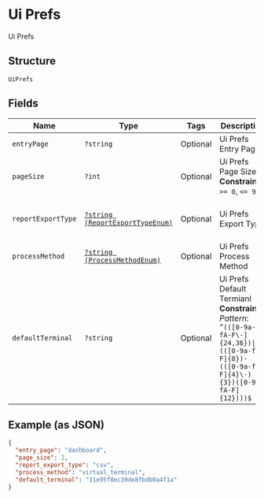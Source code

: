
# Ui Prefs

Ui Prefs

## Structure

`UiPrefs`

## Fields

| Name | Type | Tags | Description | Getter | Setter |
|  --- | --- | --- | --- | --- | --- |
| `entryPage` | `?string` | Optional | Ui Prefs Entry Page | getEntryPage(): ?string | setEntryPage(?string entryPage): void |
| `pageSize` | `?int` | Optional | Ui Prefs Page Size<br>**Constraints**: `>= 0`, `<= 99` | getPageSize(): ?int | setPageSize(?int pageSize): void |
| `reportExportType` | [`?string (ReportExportTypeEnum)`](../../doc/models/report-export-type-enum.md) | Optional | Ui Prefs Export Type | getReportExportType(): ?string | setReportExportType(?string reportExportType): void |
| `processMethod` | [`?string (ProcessMethodEnum)`](../../doc/models/process-method-enum.md) | Optional | Ui Prefs Process Method | getProcessMethod(): ?string | setProcessMethod(?string processMethod): void |
| `defaultTerminal` | `?string` | Optional | Ui Prefs Default Termianl<br>**Constraints**: *Pattern*: `^(([0-9a-fA-F\-]{24,36})\|(([0-9a-fA-F]{8})-(([0-9a-fA-F]{4}\-){3})([0-9a-fA-F]{12})))$` | getDefaultTerminal(): ?string | setDefaultTerminal(?string defaultTerminal): void |

## Example (as JSON)

```json
{
  "entry_page": "dashboard",
  "page_size": 2,
  "report_export_type": "csv",
  "process_method": "virtual_terminal",
  "default_terminal": "11e95f8ec39de8fbdb0a4f1a"
}
```

